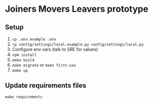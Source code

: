 # Joiners Movers Leavers prototype

## Setup

1. `cp .env.example .env`
2. `cp config/settings/local.example.py config/settings/local.py`
3. Configure env vars (talk to SRE for values)
4. `npm install` 
5. `make build`
6. `make migrate`  or `make first-use` 
7. `make up`

## Update requirements files

`make requirements`
